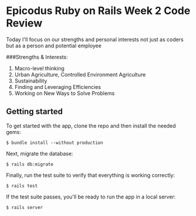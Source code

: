 # Epicodus Ruby on Rails Week 2 Code Review

Today I'll focus on our strengths and personal interests not just as coders but as a person and potential employee

###Strengths & Interests:
1. Macro-level thinking
2. Urban Agriculture, Controlled Environment Agriculture
3. Sustainability
4. Finding and Leveraging Efficiencies
5. Working on New Ways to Solve Problems




## Getting started

To get started with the app, clone the repo and then install the needed gems:

```
$ bundle install --without production
```

Next, migrate the database:

```
$ rails db:migrate
```

Finally, run the test suite to verify that everything is working correctly:

```
$ rails test
```

If the test suite passes, you'll be ready to run the app in a local server:

```
$ rails server
```
